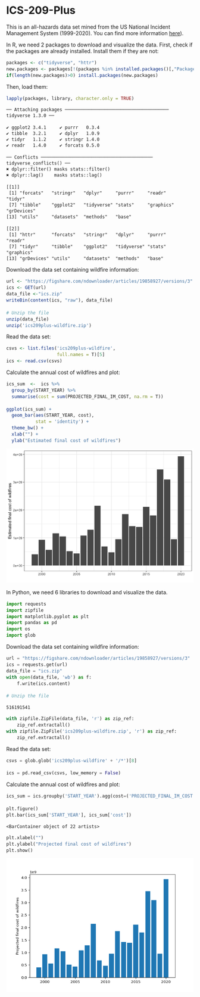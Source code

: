 # ICS-209-Plus

This is an all-hazards data set mined from the US National Incident Management System (1999-2020). You can find more information [here](https://www.nature.com/articles/s41597-023-01955-0#code-availability)).

In R, we need 2 packages to download and visualize the data. First, check if the packages are already installed. Install them if they are not:

``` r
packages <- c("tidyverse", "httr") 
new.packages <- packages[!(packages %in% installed.packages()[,"Package"])] 
if(length(new.packages)>0) install.packages(new.packages) 
```

Then, load them:

``` r
lapply(packages, library, character.only = TRUE)
```

```         
── Attaching packages ─────────────────────────────────────── tidyverse 1.3.0 ──

✔ ggplot2 3.4.1     ✔ purrr   0.3.4
✔ tibble  3.2.1     ✔ dplyr   1.0.9
✔ tidyr   1.1.2     ✔ stringr 1.4.0
✔ readr   1.4.0     ✔ forcats 0.5.0

── Conflicts ────────────────────────────────────────── tidyverse_conflicts() ──
✖ dplyr::filter() masks stats::filter()
✖ dplyr::lag()    masks stats::lag()

[[1]]
 [1] "forcats"   "stringr"   "dplyr"     "purrr"     "readr"     "tidyr"    
 [7] "tibble"    "ggplot2"   "tidyverse" "stats"     "graphics"  "grDevices"
[13] "utils"     "datasets"  "methods"   "base"     

[[2]]
 [1] "httr"      "forcats"   "stringr"   "dplyr"     "purrr"     "readr"    
 [7] "tidyr"     "tibble"    "ggplot2"   "tidyverse" "stats"     "graphics" 
[13] "grDevices" "utils"     "datasets"  "methods"   "base"     
```

Download the data set containing wildfire information:

``` r
url <- "https://figshare.com/ndownloader/articles/19858927/versions/3" 
ics <- GET(url) 
data_file <-"ics.zip" 
writeBin(content(ics, "raw"), data_file)

# Unzip the file
unzip(data_file)
unzip('ics209plus-wildfire.zip')
```

Read the data set:

``` r
csvs <- list.files('ics209plus-wildfire',
                   full.names = T)[5]
ics <- read.csv(csvs)
```

Calculate the annual cost of wildfires and plot:

``` r
ics_sum  <-  ics %>% 
  group_by(START_YEAR) %>% 
  summarise(cost = sum(PROJECTED_FINAL_IM_COST, na.rm = T)) 

ggplot(ics_sum) +
  geom_bar(aes(START_YEAR, cost),
           stat = 'identity') +
  theme_bw() +
  xlab("") +
  ylab("Estimated final cost of wildfires")
```

![](ICS209_Plus_files/figure-commonmark/unnamed-chunk-5-1.png)

In Python, we need 6 libraries to download and visualize the data.

``` python
import requests 
import zipfile 
import matplotlib.pyplot as plt
import pandas as pd
import os
import glob
```

Download the data set containing wildfire information:

``` python
url = "https://figshare.com/ndownloader/articles/19858927/versions/3" 
ics = requests.get(url)
data_file = "ics.zip"
with open(data_file, 'wb') as f:
    f.write(ics.content)

# Unzip the file
```

```         
516191541
```

``` python
with zipfile.ZipFile(data_file, 'r') as zip_ref:
    zip_ref.extractall()
with zipfile.ZipFile('ics209plus-wildfire.zip', 'r') as zip_ref:
    zip_ref.extractall()
```

Read the data set:

``` python
csvs = glob.glob('ics209plus-wildfire' + '/*')[8]

ics = pd.read_csv(csvs, low_memory = False)
```

Calculate the annual cost of wildfires and plot:

``` python
ics_sum = ics.groupby('START_YEAR').agg(cost=('PROJECTED_FINAL_IM_COST', 'sum')).reset_index()

plt.figure()
plt.bar(ics_sum['START_YEAR'], ics_sum['cost'])
```

```         
<BarContainer object of 22 artists>
```

``` python
plt.xlabel("")
plt.ylabel("Projected final cost of wildfires")
plt.show()
```

![](ICS209_Plus_files/figure-commonmark/unnamed-chunk-9-1.png)
